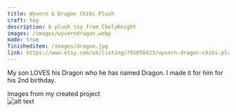 ```yaml
---
title: Wyvern & Dragon Chibi Plush
craft: toy
description: A plush toy from CholyKnight
images: /images/wyverndragon.webp
made: true
finisheditem: /images/dragon.jpg
link: https://www.etsy.com/uk/listing/791650423/wyvern-dragon-chibi-plush-sewing-pattern?ref=yr_purchases
---
```


My son LOVES his Dragon who he has named Dragon. I made it for him for his 2nd birthday.   

Images from my created project   
![alt text](/images/dragon.jpg)
